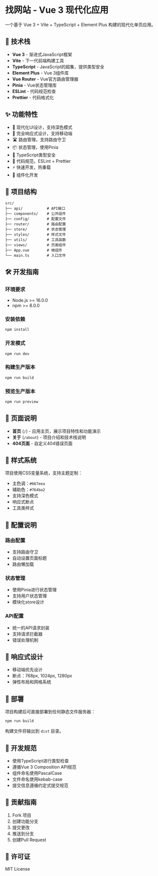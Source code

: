 # 找网站 - Vue 3 现代化应用

一个基于 Vue 3 + Vite + TypeScript + Element Plus 构建的现代化单页应用。

## 🚀 技术栈

- **Vue 3** - 渐进式JavaScript框架
- **Vite** - 下一代前端构建工具
- **TypeScript** - JavaScript的超集，提供类型安全
- **Element Plus** - Vue 3组件库
- **Vue Router** - Vue官方路由管理器
- **Pinia** - Vue状态管理库
- **ESLint** - 代码规范检查
- **Prettier** - 代码格式化

## ✨ 功能特性

- 🎨 现代化UI设计，支持深色模式
- 📱 完全响应式设计，支持移动端
- 🛣️ 路由管理，支持路由守卫
- 📦 状态管理，使用Pinia
- 🔧 TypeScript类型安全
- 🎯 代码规范，ESLint + Prettier
- ⚡ 快速开发，热重载
- 🎪 组件化开发

## 📁 项目结构

```
src/
├── api/           # API接口
├── components/    # 公共组件
├── config/        # 配置文件
├── router/        # 路由配置
├── store/         # 状态管理
├── styles/        # 样式文件
├── utils/         # 工具函数
├── views/         # 页面组件
├── App.vue        # 根组件
└── main.ts        # 入口文件
```

## 🛠️ 开发指南

### 环境要求

- Node.js >= 16.0.0
- npm >= 8.0.0

### 安装依赖

```bash
npm install
```

### 开发模式

```bash
npm run dev
```

### 构建生产版本

```bash
npm run build
```

### 预览生产版本

```bash
npm run preview
```

## 📄 页面说明

- **首页** (`/`) - 应用主页，展示项目特性和功能演示
- **关于** (`/about`) - 项目介绍和技术栈说明
- **404页面** - 自定义404错误页面

## 🎨 样式系统

项目使用CSS变量系统，支持主题定制：

- 主色调：`#667eea`
- 辅助色：`#764ba2`
- 支持深色模式
- 响应式断点
- 工具类样式

## 🔧 配置说明

### 路由配置

- 支持路由守卫
- 自动设置页面标题
- 路由懒加载

### 状态管理

- 使用Pinia进行状态管理
- 支持用户状态管理
- 模块化store设计

### API配置

- 统一的API请求封装
- 支持请求拦截器
- 错误处理机制

## 📱 响应式设计

- 移动端优先设计
- 断点：768px, 1024px, 1280px
- 弹性布局和网格系统

## 🚀 部署

项目构建后可直接部署到任何静态文件服务器：

```bash
npm run build
```

构建文件将输出到 `dist` 目录。

## 📝 开发规范

- 使用TypeScript进行类型检查
- 遵循Vue 3 Composition API规范
- 组件命名使用PascalCase
- 文件命名使用kebab-case
- 提交信息遵循约定式提交规范

## 🤝 贡献指南

1. Fork 项目
2. 创建功能分支
3. 提交更改
4. 推送到分支
5. 创建Pull Request

## 📄 许可证

MIT License
